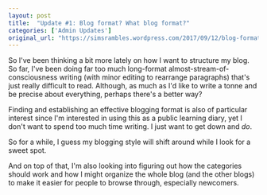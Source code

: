 ```yaml
---
layout: post
title:  "Update #1: Blog format? What blog format?"
categories: ['Admin Updates']
original_url: "https://simsrambles.wordpress.com/2017/09/12/blog-format-what-blog-format/"
---
```


So I've been thinking a bit more lately on how I want to structure my blog. So far, I've been doing far too much long-format almost-stream-of-consciousness writing (with minor editing to rearrange paragraphs) that's just really difficult to read. Although, as much as I'd like to write a tonne and be precise about everything, perhaps there's a better way?

Finding and establishing an effective blogging format is also of particular interest since I'm interested in using this as a public learning diary, yet I don't want to spend too much time writing. I just want to get down and *do*.

So for a while, I guess my blogging style will shift around while I look for a sweet spot.

And on top of that, I'm also looking into figuring out how the categories should work and how I might organize the whole blog (and the other blogs) to make it easier for people to browse through, especially newcomers.
